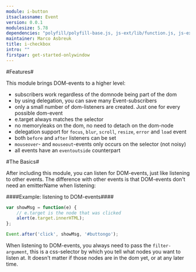 ```yaml
---
module: i-button
itsaclassname: Event
version: 0.0.1
modulesize: 5.78
dependencies: "polyfill/polyfill-base.js, js-ext/lib/function.js, js-ext/lib/object.js, utils, event"
maintainer: Marco Asbreuk
title: i-checkbox
intro: ""
firstpar: get-started-onlywindow
---
```


#Features#

This module brings DOM-events to a higher level:

* subscribers work regardless of the domnode being part of the dom
* by using delegation, you can save many Event-subscribers
* only a small number of dom-listeners are created. Just one for every possible dom-event
* e.target always matches the selector
* no memoryleaks on the dom, no need to detach on the dom-node
* delegation support for `focus`, `blur`, `scroll`, `resize`, `error` and `load` event
* both `before` and `after` listeners can be set
* `mouseover`- and `mouseout`-events only occurs on the selector (not noisy)
* all events have an `eventoutside` counterpart


#The Basics#

After including this module, you can listen for DOM-events, just like listening to other events. The difference with other events is that DOM-events don't need an emitterName when listening:

####Example: listening to DOM-events####
```js
var showMsg = function(e) {
    // e.target is the node that was clicked
    alert(e.target.innerHTML);
};

Event.after('click', showMsg, '#buttongo');
```

When listening to DOM-events, you always need to pass the `filter-argument`, this is a css-selector by which you tell what nodes you want to listen at. It doesn't matter if those nodes are in the dom yet, or at any later time.

